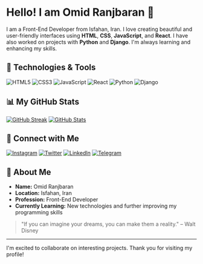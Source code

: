 # Hello! I am Omid Ranjbaran 👋

I am a Front-End Developer from Isfahan, Iran. I love creating beautiful and user-friendly interfaces using **HTML**, **CSS**, **JavaScript**, and **React**. I have also worked on projects with **Python** and **Django**. I'm always learning and enhancing my skills.

## 🚀 Technologies & Tools

![HTML5](https://img.shields.io/badge/HTML5-E34F26?style=for-the-badge&logo=html5&logoColor=white)
![CSS3](https://img.shields.io/badge/CSS3-1572B6?style=for-the-badge&logo=css3&logoColor=white)
![JavaScript](https://img.shields.io/badge/JavaScript-F7DF1E?style=for-the-badge&logo=javascript&logoColor=black)
![React](https://img.shields.io/badge/React-61DAFB?style=for-the-badge&logo=react&logoColor=black)
![Python](https://img.shields.io/badge/Python-3776AB?style=for-the-badge&logo=python&logoColor=white)
![Django](https://img.shields.io/badge/Django-092E20?style=for-the-badge&logo=django&logoColor=white)

## 📊 My GitHub Stats

[![GitHub Streak](https://github-readme-streak-stats.herokuapp.com?user=omidranjbaran&theme=radical)](https://git.io/streak-stats)
[![GitHub Stats](https://github-readme-stats.vercel.app/api?username=omidranjbaran&show_icons=true&theme=radical)](https://github.com/anuraghazra/github-readme-stats)

## 🤝 Connect with Me

[![Instagram](https://img.shields.io/badge/Instagram-E4405F?style=for-the-badge&logo=instagram&logoColor=white)](https://instagram.com/omidranjbarann)
[![Twitter](https://img.shields.io/badge/Twitter-1DA1F2?style=for-the-badge&logo=twitter&logoColor=white)](https://twitter.com/omidranjbarann)
[![LinkedIn](https://img.shields.io/badge/LinkedIn-0077B5?style=for-the-badge&logo=linkedin&logoColor=white)](https://www.linkedin.com/in/omidranjbarann)
[![Telegram](https://img.shields.io/badge/Telegram-2CA5E0?style=for-the-badge&logo=telegram&logoColor=white)](https://t.me/omidrnn)

## 💬 About Me

- **Name:** Omid Ranjbaran
- **Location:** Isfahan, Iran
- **Profession:** Front-End Developer
- **Currently Learning:** New technologies and further improving my programming skills

> "If you can imagine your dreams, you can make them a reality." – Walt Disney

---

I'm excited to collaborate on interesting projects. Thank you for visiting my profile!
